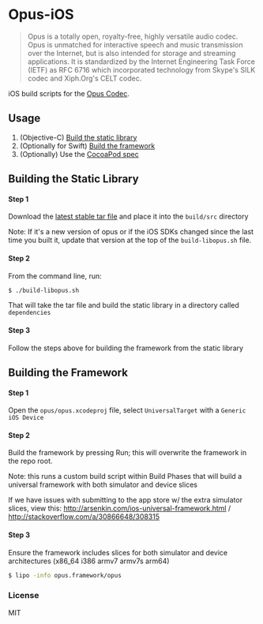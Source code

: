 # Opus-iOS

> Opus is a totally open, royalty-free, highly versatile audio codec. Opus is unmatched for interactive speech and music transmission over the Internet, but is also intended for storage and streaming applications. It is standardized by the Internet Engineering Task Force (IETF) as RFC 6716 which incorporated technology from Skype's SILK codec and Xiph.Org's CELT codec.

iOS build scripts for the [Opus Codec](http://www.opus-codec.org).

## Usage

1) (Objective-C) [Build the static library]()
2) (Optionally for Swift) [Build the framework]()
3) (Optionally) Use the [CocoaPod spec]()

## Building the Static Library

#### Step 1

Download the [latest stable tar file](http://opus-codec.org/downloads/) and place it into the `build/src` directory

Note: If it's a new version of opus or if the iOS SDKs changed since the last time you built it, update that version at the top of the `build-libopus.sh` file.

#### Step 2

From the command line, run:

```bash
$ ./build-libopus.sh
```

That will take the tar file and build the static library in a directory called `dependencies`

#### Step 3

Follow the steps above for building the framework from the static library


## Building the Framework

#### Step 1

Open the `opus/opus.xcodeproj` file, select `UniversalTarget` with a `Generic iOS Device`

#### Step 2

Build the framework by pressing Run; this will overwrite the framework in the repo root.

Note: this runs a custom build script within Build Phases that will build a universal framework with both simulator and device slices

If we have issues with submitting to the app store w/ the extra simulator slices, view this: http://arsenkin.com/ios-universal-framework.html / http://stackoverflow.com/a/30866648/308315

#### Step 3

Ensure the framework includes slices for both simulator and device architectures (x86_64 i386 armv7 armv7s arm64)

```bash
$ lipo -info opus.framework/opus
```

### License

MIT